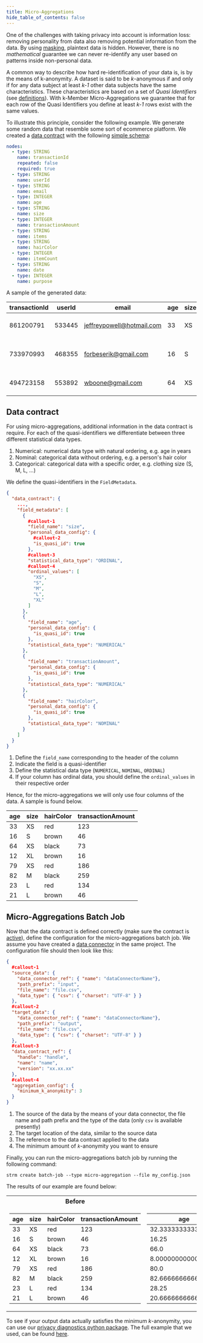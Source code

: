 ```yaml
---
title: Micro-Aggregations
hide_table_of_contents: false
---
```


One of the challenges with taking privacy into account is information loss: removing personality from data also
removing potential information from the data.
By using [masking](docs/02-concepts/02-data-contracts/03-masked-fields.md), plaintext data is hidden. However, there is
no _mathematical_ guarantee we can never re-identify any user based
on patterns inside non-personal data.

A common way to describe how hard re-identification of your data is, is by the means of k-anonymity. A dataset is
said to be _k_-anonymous if and only if for any data subject at least _k-1_ other data subjects have the same
characteristics. These characteristics are based on a set of _Quasi Identifiers_
(see [definitions](docs/02-concepts/99-definitions.md)). With k-Member Micro-Aggregations we guarantee that for each
row of the Quasi Identifiers you define at least _k-1_ rows exist with the same values.

[//]: # (TODO expand on this with a k-anonymity example?)

To illustrate this principle, consider the following example. We generate some random data that resemble some sort
of ecommerce platform. We created a [data contract](/docs/02-concepts/02-data-contracts/index.md) with the following
[simple schema](/docs/02-concepts/02-data-contracts/01-simple-schemas.md):

```yaml
nodes:
  - type: STRING
    name: transactionId
    repeated: false
    required: true
  - type: STRING
    name: userId
  - type: STRING
    name: email
  - type: INTEGER
    name: age
  - type: STRING
    name: size
  - type: INTEGER
    name: transactionAmount
  - type: STRING
    name: items
  - type: STRING
    name: hairColor
  - type: INTEGER
    name: itemCount
  - type: STRING
    name: date
  - type: INTEGER
    name: purpose
```

A sample of the generated data:

|transactionId     |userId|email|age               |size|hairColor|transactionAmount|items                       |itemCount|date               |purpose|
|------------------|------|-----|------------------|----|---------|-----------------|----------------------------|---------|-------------------|-------|
|861200791         |533445|jeffreypowell@hotmail.com|33                |XS  |red      |123              |[19063]                     |1        |2022-08-30 15:44:44|1      |
|733970993         |468355|forbeserik@gmail.com|16                |S   |brown    |46               |[13342, 12309, 13755, 10134]|4        |2022-07-19 15:44:44|2      |
|494723158         |553892|wboone@gmail.com|64                |XS  |black    |73               |[13342, 10773, 12442]       |3        |2022-06-18 15:44:44|2      |

[//]: # (TODO extra fields in data contract needed)

## Data contract

For using micro-aggregations, additional information in the data contract is require. For each of the
quasi-identifiers we differentiate between three different statistical data types.

1. Numerical: numerical data type with natural ordering, e.g. age in years
2. Nominal: categorical data without ordering, e.g. a person's hair color
3. Categorical: categorical data with a specific order, e.g. clothing size (S, M, L, ...)

We define the quasi-identifiers in the `FieldMetadata`.

```json showLineNumbers
{
  "data_contract": {
    ...,
    "field_metadata": [
      {
        #callout-1
        "field_name": "size",
        "personal_data_config": {
          #callout-2
          "is_quasi_id": true
        },
        #callout-3
        "statistical_data_type": "ORDINAL",
        #callout-4
        "ordinal_values": [
          "XS",
          "S",
          "M",
          "L",
          "XL"
        ]
      },
      {
        "field_name": "age",
        "personal_data_config": {
          "is_quasi_id": true
        },
        "statistical_data_type": "NUMERICAL"
      },
      {
        "field_name": "transactionAmount",
        "personal_data_config": {
          "is_quasi_id": true
        },
        "statistical_data_type": "NUMERICAL"
      },
      {
        "field_name": "hairColor",
        "personal_data_config": {
          "is_quasi_id": true
        },
        "statistical_data_type": "NOMINAL"
      }
    ]
  }
}
```

1. Define the `field_name` corresponding to the header of the column
2. Indicate the field is a quasi-identifier
3. Define the statistical data type (`NUMERICAL`, `NOMINAL`, `ORDINAL`)
4. If your column has ordinal data, you should define the `ordinal_values` in their respective order

Hence, for the micro-aggregations we will only use four columns of the data. A sample is found below.

| age |size |hairColor|transactionAmount |
|-----|-----|---------|------------------|
| 33  |XS   |red      |123               |
| 16  |S    |brown    |46                |
| 64  |XS   |black    |73                |
| 12  |XL   |brown    |16                |
| 79  |XS   |red      |186               |
| 82  |M    |black    |259               |
| 23  |L    |red      |134               |
| 21  |L    |brown    |46                |

## Micro-Aggregations Batch Job

Now that the data contract is defined correctly (make sure the contract is
[active](/docs/02-concepts/02-data-contracts/index.md#states)), define the configuration for the
micro-aggregations batch job. We assume you have created a [data connector](/docs/02-concepts/04-data-connectors.md)
in the same project. The configuration file should then look like this:

```json showLineNumbers
{
  #callout-1
  "source_data": { 
    "data_connector_ref": { "name": "dataConnectorName"},
    "path_prefix": "input",
    "file_name": "file.csv",
    "data_type": { "csv": { "charset": "UTF-8" } }
  },
  #callout-2
  "target_data": {
    "data_connector_ref": { "name": "dataConnectorName"},
    "path_prefix": "output",
    "file_name": "file.csv",
    "data_type": { "csv": { "charset": "UTF-8" } }
  },
  #callout-3
  "data_contract_ref": {
    "handle": "handle",
    "name": "name",
    "version": "xx.xx.xx"
  },
  #callout-4
  "aggregation_config": {
    "minimum_k_anonymity": 3
  }
}
```

1. The source of the data by the means of your data connector, the file name and path prefix and the type of
   the data (only `csv` is available presently)
2. The target location of the data, similar to the source data
3. The reference to the data contract applied to the data
4. The minimum amount of _`k`_-anonymity you want to ensure

Finally, you can run the micro-aggregations batch job by running the following command:

```shell
strm create batch-job --type micro-aggregation --file my_config.json
```

The results of our example are found below:

<table>
<tr><th>Before</th><th>After</th></tr>
<tr><td>

| age |size |hairColor|transactionAmount |
|-----|-----|---------|------------------|
| 33  |XS   |red      |123               |
| 16  |S    |brown    |46                |
| 64  |XS   |black    |73                |
| 12  |XL   |brown    |16                |
| 79  |XS   |red      |186               |
| 82  |M    |black    |259               |
| 23  |L    |red      |134               |
| 21  |L    |brown    |46                |

</td><td>

|age               |size |hairColor|transactionAmount |
|------------------|-----|---------|------------------|
|32.33333333333333 |XS   |red      |141.33333333333334|
|16.25             |S    |brown    |49.250000000000014|
|66.0              |XS   |black    |88.4              |
|8.000000000000007 |XL   |brown    |7.333333333333314 |
|80.0              |XS   |red      |174.75            |
|82.66666666666666 |M    |black    |269.0             |
|28.25             |L    |red      |139.25            |
|20.666666666666664|L    |brown    |53.333333333333314|

</td></tr> </table>


To see if your output data actually satisfies the minimum _k_-anonymity, you can use our [privacy diagnostics python
package](https://github.com/strmprivacy/strm-privacy-diagnostics).
The full example that we used, can be found
[here](https://deepnote.com/workspace/STRM-demos-2614c69d-1aae-4c75-a0b8-ee631006da30/project/Data-team-in-a-day-with-STRM-eb9f78ee-b796-48e5-b1ff-b77815a3952a).
